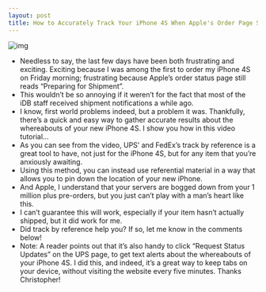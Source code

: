 ```yaml
---
layout: post
title: How to Accurately Track Your iPhone 4S When Apple's Order Page Says "Preparing for Shipment"
---
```

![img](http://media.idownloadblog.com/wp-content/uploads/2011/10/UPS-e1318358185108.jpg)
* Needless to say, the last few days have been both frustrating and exciting. Exciting because I was among the first to order my iPhone 4S on Friday morning; frustrating because Apple’s order status page still reads “Preparing for Shipment”.
* This wouldn’t be so annoying if it weren’t for the fact that most of the iDB staff received shipment notifications a while ago.
* I know, first world problems indeed, but a problem it was. Thankfully, there’s a quick and easy way to gather accurate results about the whereabouts of your new iPhone 4S. I show you how in this video tutorial…
* As you can see from the video, UPS’ and FedEx’s track by reference is a great tool to have, not just for the iPhone 4S, but for any item that you’re anxiously awaiting.
* Using this method, you can instead use referential material in a way that allows you to pin down the location of your new iPhone.
* And Apple, I understand that your servers are bogged down from your 1 million plus pre-orders, but you just can’t play with a man’s heart like this.
* I can’t guarantee this will work, especially if your item hasn’t actually shipped, but it did work for me.
* Did track by reference help you? If so, let me know in the comments below!
* Note: A reader points out that it’s also handy to click “Request Status Updates” on the UPS page, to get text alerts about the whereabouts of your iPhone 4S. I did this, and indeed, it’s a great way to keep tabs on your device, without visiting the website every five minutes. Thanks Christopher!

